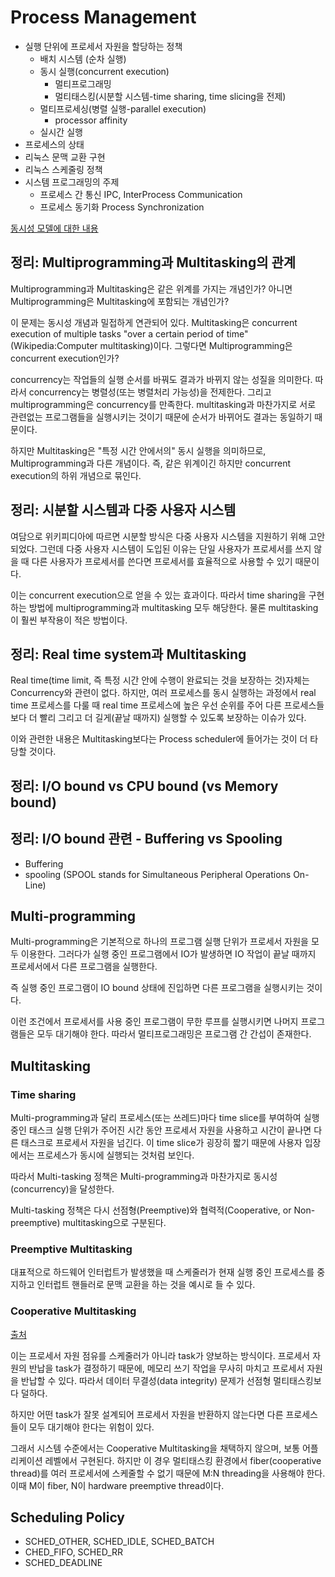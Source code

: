 #   Process Management
*   실행 단위에 프로세서 자원을 할당하는 정책
    *   배치 시스템 (순차 실행)
    *   동시 실행(concurrent execution)
        *   멀티프로그래밍
        *   멀티태스킹(시분할 시스템-time sharing, time slicing을 전제)
    *   멀티프로세싱(병렬 실행-parallel execution)
        *   processor affinity
    *   실시간 실행
*   프로세스의 상태
*   리눅스 문맥 교환 구현
*   리눅스 스케줄링 정책
*   시스템 프로그래밍의 주제
    *   프로세스 간 통신 IPC, InterProcess Communication
    *   프로세스 동기화 Process Synchronization

[동시성 모델에 대한 내용](https://en.wikipedia.org/wiki/Concurrency_(computer_science)#Models)

##  정리: Multiprogramming과 Multitasking의 관계
Multiprogramming과 Multitasking은 같은 위계를 가지는 개념인가?
아니면 Multiprogramming은 Multitasking에 포함되는 개념인가?

이 문제는 동시성 개념과 밀접하게 연관되어 있다.
Multitasking은 concurrent execution of multiple tasks "over a certain period of time"(Wikipedia:Computer multitasking)이다.
그렇다면 Multiprogramming은 concurrent execution인가?

concurrency는 작업들의 실행 순서를 바꿔도 결과가 바뀌지 않는 성질을 의미한다.
따라서 concurrency는 병렬성(또는 병렬처리 가능성)을 전제한다.
그리고 multiprogramming은 concurrency를 만족한다. multitasking과 마찬가지로 서로 관련없는 프로그램들을 실행시키는 것이기 때문에 순서가 바뀌어도 결과는 동일하기 때문이다.

하지만 Multitasking은 "특정 시간 안에서의" 동시 실행을 의미하므로, Multiprogramming과 다른 개념이다. 즉, 같은 위계이긴 하지만 concurrent execution의 하위 개념으로 묶인다.

##  정리: 시분할 시스템과 다중 사용자 시스템
여담으로 위키피디아에 따르면 시분할 방식은 다중 사용자 시스템을 지원하기 위해 고안되었다.
그런데 다중 사용자 시스템이 도입된 이유는 단일 사용자가 프로세서를 쓰지 않을 때 다른 사용자가 프로세서를 쓴다면 프로세서를 효율적으로 사용할 수 있기 때문이다.

이는 concurrent execution으로 얻을 수 있는 효과이다. 따라서 time sharing을 구현하는 방법에 multiprogramming과 multitasking 모두 해당한다. 물론 multitasking이 훨씬 부작용이 적은 방법이다.

##  정리: Real time system과 Multitasking
Real time(time limit, 즉 특정 시간 안에 수행이 완료되는 것을 보장하는 것)자체는 Concurrency와 관련이 없다. 하지만, 여러 프로세스를 동시 실행하는 과정에서 real time 프로세스를 다룰 때 real time 프로세스에 높은 우선 순위를 주어 다른 프로세스들보다 더 빨리 그리고 더 길게(끝날 때까지) 실행할 수 있도록 보장하는 이슈가 있다.

이와 관련한 내용은 Multitasking보다는 Process scheduler에 들어가는 것이 더 타당할 것이다.

##  정리: I/O bound vs CPU bound (vs Memory bound)

##  정리: I/O bound 관련 - Buffering vs Spooling
*   Buffering
*   spooling (SPOOL stands for Simultaneous Peripheral Operations On-Line)


##  Multi-programming
Multi-programming은 기본적으로 하나의 프로그램 실행 단위가 프로세서 자원을 모두 이용한다.
그러다가 실행 중인 프로그램에서 IO가 발생하면 IO 작업이 끝날 때까지 프로세서에서 다른 프로그램을 실행한다.

즉 실행 중인 프로그램이 IO bound 상태에 진입하면 다른 프로그램을 실행시키는 것이다.

이런 조건에서 프로세서를 사용 중인 프로그램이 무한 루프를 실행시키면 나머지 프로그램들은 모두 대기해야 한다. 따라서 멀티프로그래밍은 프로그램 간 간섭이 존재한다.

##  Multitasking

### Time sharing
Multi-programming과 달리 프로세스(또는 쓰레드)마다 time slice를 부여하여 실행 중인 태스크 실행 단위가 주어진 시간 동안 프로세서 자원을 사용하고 시간이 끝나면 다른 태스크로 프로세서 자원을 넘긴다.
이 time slice가 굉장히 짧기 때문에 사용자 입장에서는 프로세스가 동시에 실행되는 것처럼 보인다.

따라서 Multi-tasking 정책은 Multi-programming과 마찬가지로 동시성(concurrency)을 달성한다.

Multi-tasking 정책은 다시 선점형(Preemptive)와 협력적(Cooperative, or Non-preemptive) multitasking으로 구분된다.

### Preemptive Multitasking
대표적으로 하드웨어 인터럽트가 발생했을 때 스케줄러가 현재 실행 중인 프로세스를 중지하고 인터럽트 핸들러로 문맥 교환을 하는 것을 예시로 들 수 있다.

### Cooperative Multitasking
[출처](https://stackoverflow.com/a/796255)

이는 프로세서 자원 점유를 스케줄러가 아니라 task가 양보하는 방식이다.
프로세서 자원의 반납을 task가 결정하기 때문에, 메모리 쓰기 작업을 무사히 마치고 프로세서 자원을 반납할 수 있다.
따라서 데이터 무결성(data integrity) 문제가 선점형 멀티태스킹보다 덜하다.

하지만 어떤 task가 잘못 설계되어 프로세서 자원을 반환하지 않는다면 다른 프로세스들이 모두 대기해야 한다는 위험이 있다.

그래서 시스템 수준에서는 Cooperative Multitasking을 채택하지 않으며, 보통 어플리케이션 레벨에서 구현된다.
하지만 이 경우 멀티태스킹 환경에서 fiber(cooperative thread)를 여러 프로세서에 스케줄할 수 없기 때문에 M:N threading을 사용해야 한다. 이때 M이 fiber, N이 hardware preemptive thread이다.

##  Scheduling Policy
*   SCHED_OTHER, SCHED_IDLE, SCHED_BATCH
*   CHED_FIFO, SCHED_RR
*   SCHED_DEADLINE